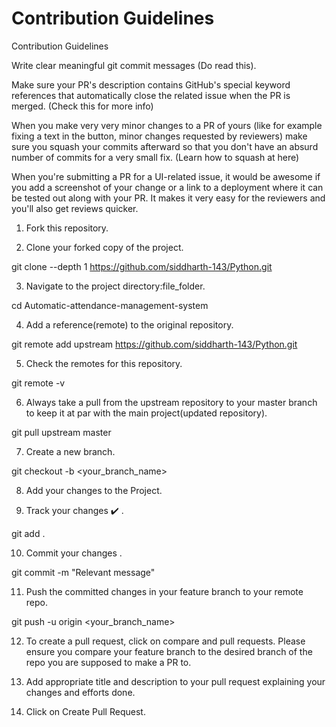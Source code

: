 
# Contribution Guidelines


Contribution Guidelines

Write clear meaningful git commit messages (Do read this).

Make sure your PR's description contains GitHub's special keyword references that automatically close the related issue when the PR is merged. (Check this for more info)

When you make very very minor changes to a PR of yours (like for example fixing a text in the button, minor changes requested by reviewers) make sure you squash your commits afterward so that you don't have an absurd number of commits for a very small fix. (Learn how to squash at here)

When you're submitting a PR for a UI-related issue, it would be awesome if you add a screenshot of your change or a link to a deployment where it can be tested out along with your PR. It makes it very easy for the reviewers and you'll also get reviews quicker.


1. Fork this repository.

2. Clone your forked copy of the project.

git clone --depth 1 https://github.com/siddharth-143/Python.git

3. Navigate to the project directory:file_folder.

cd Automatic-attendance-management-system

4. Add a reference(remote) to the original repository.

git remote add upstream https://github.com/siddharth-143/Python.git

5. Check the remotes for this repository.

git remote -v

6. Always take a pull from the upstream repository to your master branch to keep it at par with the main project(updated repository).

git pull upstream master

7. Create a new branch.

git checkout -b <your_branch_name>

8. Add your changes to the Project.

9. Track your changes ✔️ .

git add .

10. Commit your changes .

git commit -m "Relevant message"

11. Push the committed changes in your feature branch to your remote repo.

git push -u origin <your_branch_name>

12. To create a pull request, click on compare and pull requests. Please ensure you compare your feature branch to the desired branch of the repo you are supposed to make a PR to.

13. Add appropriate title and description to your pull request explaining your changes and efforts done.

14. Click on Create Pull Request.

